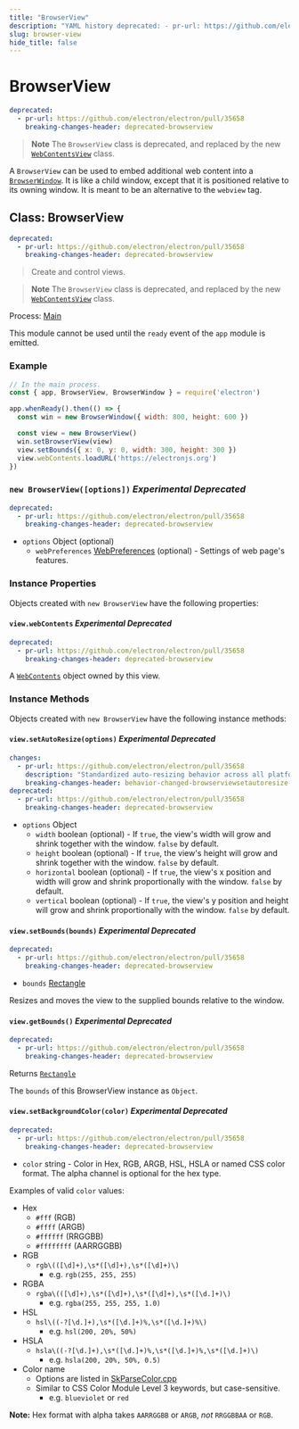 ```yaml
---
title: "BrowserView"
description: "YAML history deprecated: - pr-url: https://github.com/electron/electron/pull/35658 breaking-changes-header: deprecated-browserview"
slug: browser-view
hide_title: false
---
```


# BrowserView

```YAML history
deprecated:
  - pr-url: https://github.com/electron/electron/pull/35658
    breaking-changes-header: deprecated-browserview
```

> **Note**
> The `BrowserView` class is deprecated, and replaced by the new
> [`WebContentsView`](web-contents-view.md) class.

A `BrowserView` can be used to embed additional web content into a
[`BrowserWindow`](browser-window.md). It is like a child window, except that it is positioned
relative to its owning window. It is meant to be an alternative to the
`webview` tag.

## Class: BrowserView

```YAML history
deprecated:
  - pr-url: https://github.com/electron/electron/pull/35658
    breaking-changes-header: deprecated-browserview
```

> Create and control views.

> **Note**
> The `BrowserView` class is deprecated, and replaced by the new
> [`WebContentsView`](web-contents-view.md) class.

Process: [Main](../glossary.md#main-process)

This module cannot be used until the `ready` event of the `app`
module is emitted.

### Example

```js
// In the main process.
const { app, BrowserView, BrowserWindow } = require('electron')

app.whenReady().then(() => {
  const win = new BrowserWindow({ width: 800, height: 600 })

  const view = new BrowserView()
  win.setBrowserView(view)
  view.setBounds({ x: 0, y: 0, width: 300, height: 300 })
  view.webContents.loadURL('https://electronjs.org')
})
```

### `new BrowserView([options])` _Experimental_ _Deprecated_

```YAML history
deprecated:
  - pr-url: https://github.com/electron/electron/pull/35658
    breaking-changes-header: deprecated-browserview
```

* `options` Object (optional)
  * `webPreferences` [WebPreferences](structures/web-preferences.md?inline) (optional) - Settings of web page's features.

### Instance Properties

Objects created with `new BrowserView` have the following properties:

#### `view.webContents` _Experimental_ _Deprecated_

```YAML history
deprecated:
  - pr-url: https://github.com/electron/electron/pull/35658
    breaking-changes-header: deprecated-browserview
```

A [`WebContents`](web-contents.md) object owned by this view.

### Instance Methods

Objects created with `new BrowserView` have the following instance methods:

#### `view.setAutoResize(options)` _Experimental_ _Deprecated_

```YAML history
changes:
  - pr-url: https://github.com/electron/electron/pull/35658
    description: "Standardized auto-resizing behavior across all platforms"
    breaking-changes-header: behavior-changed-browserviewsetautoresize-behavior-on-macos
deprecated:
  - pr-url: https://github.com/electron/electron/pull/35658
    breaking-changes-header: deprecated-browserview
```

* `options` Object
  * `width` boolean (optional) - If `true`, the view's width will grow and shrink together
    with the window. `false` by default.
  * `height` boolean (optional) - If `true`, the view's height will grow and shrink
    together with the window. `false` by default.
  * `horizontal` boolean (optional) - If `true`, the view's x position and width will grow
    and shrink proportionally with the window. `false` by default.
  * `vertical` boolean (optional) - If `true`, the view's y position and height will grow
    and shrink proportionally with the window. `false` by default.

#### `view.setBounds(bounds)` _Experimental_ _Deprecated_

```YAML history
deprecated:
  - pr-url: https://github.com/electron/electron/pull/35658
    breaking-changes-header: deprecated-browserview
```

* `bounds` [Rectangle](structures/rectangle.md)

Resizes and moves the view to the supplied bounds relative to the window.

#### `view.getBounds()` _Experimental_ _Deprecated_

```YAML history
deprecated:
  - pr-url: https://github.com/electron/electron/pull/35658
    breaking-changes-header: deprecated-browserview
```

Returns [`Rectangle`](structures/rectangle.md)

The `bounds` of this BrowserView instance as `Object`.

#### `view.setBackgroundColor(color)` _Experimental_ _Deprecated_

```YAML history
deprecated:
  - pr-url: https://github.com/electron/electron/pull/35658
    breaking-changes-header: deprecated-browserview
```

* `color` string - Color in Hex, RGB, ARGB, HSL, HSLA or named CSS color format. The alpha channel is
  optional for the hex type.

Examples of valid `color` values:

* Hex
  * `#fff` (RGB)
  * `#ffff` (ARGB)
  * `#ffffff` (RRGGBB)
  * `#ffffffff` (AARRGGBB)
* RGB
  * `rgb\(([\d]+),\s*([\d]+),\s*([\d]+)\)`
    * e.g. `rgb(255, 255, 255)`
* RGBA
  * `rgba\(([\d]+),\s*([\d]+),\s*([\d]+),\s*([\d.]+)\)`
    * e.g. `rgba(255, 255, 255, 1.0)`
* HSL
  * `hsl\((-?[\d.]+),\s*([\d.]+)%,\s*([\d.]+)%\)`
    * e.g. `hsl(200, 20%, 50%)`
* HSLA
  * `hsla\((-?[\d.]+),\s*([\d.]+)%,\s*([\d.]+)%,\s*([\d.]+)\)`
    * e.g. `hsla(200, 20%, 50%, 0.5)`
* Color name
  * Options are listed in [SkParseColor.cpp](https://source.chromium.org/chromium/chromium/src/+/main:third_party/skia/src/utils/SkParseColor.cpp;l=11-152;drc=eea4bf52cb0d55e2a39c828b017c80a5ee054148)
  * Similar to CSS Color Module Level 3 keywords, but case-sensitive.
    * e.g. `blueviolet` or `red`

**Note:** Hex format with alpha takes `AARRGGBB` or `ARGB`, _not_ `RRGGBBAA` or `RGB`.
